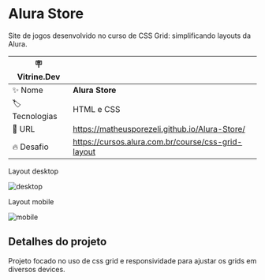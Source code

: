 # Alura Store

Site de jogos desenvolvido no curso de CSS Grid: simplificando layouts da Alura.

| :placard: Vitrine.Dev |     |
| -------------  | --- |
| :sparkles: Nome        | **Alura Store**
| :label: Tecnologias | HTML e CSS
| :rocket: URL         | https://matheusporezeli.github.io/Alura-Store/
| :fire: Desafio     | https://cursos.alura.com.br/course/css-grid-layout

Layout desktop

![desktop](https://user-images.githubusercontent.com/112051389/204072679-ca64baa3-778c-4ce5-a301-861549048860.gif)


Layout mobile

![mobile](https://user-images.githubusercontent.com/112051389/204072682-723e32f3-adec-473c-987c-b59c79bea2aa.gif)

## Detalhes do projeto

Projeto focado no uso de css grid e responsividade para ajustar os grids em diversos devices.
